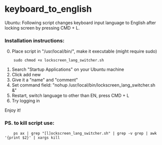 
# keyboard_to_english
Ubuntu: Following script changes keyboard input language to English after locking screen by pressing CMD + L.

### Installation instructions:

0. Place script in "/usr/local/bin/",  make it executable (might require sudo) 
```
	sudo chmod +x lockscreen_lang_switcher.sh
```
1. Search "Startup Applications" on your Ubuntu machine
2. Click add new
3. Give it a "name" and "comment" 
4. Set command field: "nohup /usr/local/bin/lockscreen_lang_switcher.sh &"
5. Restart, switch language to other than EN, press CMD + L
6. Try logging in

Enjoy it!


### PS. to kill script use:
```
	ps ax | grep "[l]ockscreen_lang_switcher.sh" | grep -v grep | awk '{print $2}' | xargs kill
```
